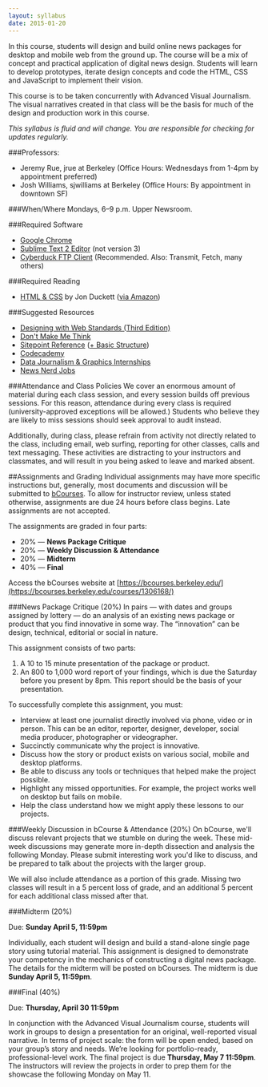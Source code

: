 ```yaml
---
layout: syllabus
date: 2015-01-20
---
```


In this course, students will design and build online news packages for desktop and mobile web from the ground up. The course will be a mix of concept and practical application of digital news design. Students will learn to develop prototypes, iterate design concepts and code the HTML, CSS and JavaScript to implement their vision.

This course is to be taken concurrently with Advanced Visual Journalism. The visual narratives created in that class will be the basis for much of the design and production work in this course.

*This syllabus is fluid and will change. You are responsible for checking for updates regularly.*

###Professors:
* Jeremy Rue, jrue at Berkeley (Office Hours: Wednesdays from 1-4pm by appointment preferred)
* Josh Williams, sjwilliams at Berkeley (Office Hours: By appointment in downtown SF)


###When/Where
Mondays, 6–9 p.m. Upper Newsroom.

###Required Software

* [Google Chrome](https://www.google.com/chrome/)
* [Sublime Text 2 Editor](http://www.sublimetext.com/2) (not version 3)
* [Cyberduck FTP Client](http://cyberduck.ch/) (Recommended. Also: Transmit, Fetch, many others)

###Required Reading
* [HTML & CSS](http://htmlandcssbook.com/) by Jon Duckett ([via Amazon](http://www.amazon.com/HTML-CSS-Design-Build-Websites/dp/1118008189))

###Suggested Resources
* [Designing with Web Standards (Third Edition)](http://www.amazon.com/Designing-Web-Standards-Jeffrey-Zeldman/dp/0321616952)
* [Don't Make Me Think](http://www.amazon.com/exec/obidos/tg/detail/-/0321344758/ref=pd_luc_mri?_encoding=UTF8&m=ATVPDKIKX0DER&v=glance)
* [Sitepoint Reference](http://reference.sitepoint.com/html/elements-structural) ([+ Basic Structure](http://reference.sitepoint.com/html/page-structure))
* [Codecademy](http://www.codecademy.com/)
* [Data Journalism & Graphics Internships](https://docs.google.com/spreadsheet/ccc?key=0AsJrqt3yp-JydEp6ZGl2STU2by1YNlB3b1RYNXN4TVE)
* [News Nerd Jobs](http://www.newsnerdjobs.com/)


###Attendance and Class Policies
We cover an enormous amount of material during each class session, and every session builds off previous sessions. For this reason, attendance during every class is required (university-approved exceptions will be allowed.) Students who believe they are likely to miss sessions should seek approval to audit instead.

Additionally, during class, please refrain from activity not directly related to the class, including email, web surfing, reporting for other classes, calls and text messaging. These activities are distracting to your instructors and classmates, and will result in you being asked to leave and marked absent.

##Assignments and Grading
Individual assignments may have more specific instructions but, generally, most documents and discussion will be submitted to [bCourses](https://bcourses.berkeley.edu/courses/1306168/). To allow for instructor review, unless stated otherwise, assignments are due 24 hours before class begins. Late assignments are not accepted.

The assignments are graded in four parts:

* 20% — **News Package Critique**
* 20% — **Weekly Discussion &amp; Attendance**
* 20% — **Midterm**
* 40% — **Final**

Access the bCourses website at [https://bcourses.berkeley.edu/](https://bcourses.berkeley.edu/courses/1306168/) 

###News Package Critique (20%)
In pairs — with dates and groups assigned by lottery — do an analysis of an existing news package or product that you find innovative in some way. The “innovation” can be design, technical, editorial or social in nature. 

This assignment consists of two parts:

1. A 10 to 15 minute presentation of the package or product. 
2. An 800 to 1,000 word report of your findings, which is due the Saturday before you present by 8pm. This report should be the basis of your presentation.

To successfully complete this assignment, you must:

* Interview at least one journalist directly involved via phone, video or in person. This can be an editor, reporter, designer, developer, social media producer, photographer or videographer.
* Succinctly communicate why the project is innovative.
* Discuss how the story or product exists on various social, mobile and desktop platforms.
* Be able to discuss any tools or techniques that helped make the project possible. 
* Highlight any missed opportunities. For example, the project works well on desktop but fails on mobile. 
* Help the class understand how we might apply these lessons to our projects.

###Weekly Discussion in bCourse &amp; Attendance (20%)
On bCourse, we'll discuss relevant projects that we stumble on during the week. These mid-week discussions may generate more in-depth dissection and analysis the following Monday. Please submit interesting work you'd like to discuss, and be prepared to talk about the projects with the larger group. 

We will also include attendance as a portion of this grade. Missing two classes will result in a 5 percent loss of grade, and an additional 5 percent for each additional class missed after that.

###Midterm (20%)

Due: **Sunday April 5, 11:59pm**

Individually, each student will design and build a stand-alone single page story using tutorial material. This assignment is designed to demonstrate your competency in the mechanics of constructing a digital news package. The details for the midterm will be posted on bCourses. The midterm is due **Sunday April 5, 11:59pm**.

###Final (40%)

Due: **Thursday, April 30 11:59pm**

In conjunction with the Advanced Visual Journalism course, students will work in groups to design a presentation for an original, well-reported visual narrative. In terms of project scale: the form will be open ended, based on your group’s story and needs. We’re looking for portfolio-ready, professional-level work. The final project is due **Thursday, May 7 11:59pm**. The instructors will review the projects in order to prep them for the showcase the following Monday on May 11.
